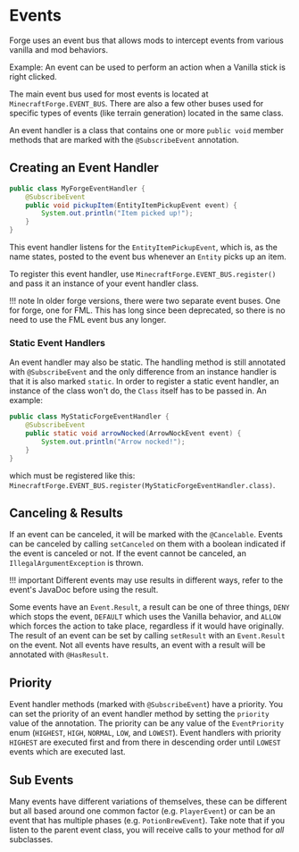 Events
======

Forge uses an event bus that allows mods to intercept events from various vanilla and mod behaviors.

Example: An event can be used to perform an action when a Vanilla stick is right clicked.

The main event bus used for most events is located at `MinecraftForge.EVENT_BUS`. There are also a few other buses used for specific types of events (like terrain generation) located in the same class.

An event handler is a class that contains one or more `public void` member methods that are marked with the `@SubscribeEvent` annotation.

Creating an Event Handler
-------------------------

```java
public class MyForgeEventHandler {
	@SubscribeEvent
	public void pickupItem(EntityItemPickupEvent event) {
		System.out.println("Item picked up!");
	}
}
```
This event handler listens for the `EntityItemPickupEvent`, which is, as the name states, posted to the event bus whenever an `Entity` picks up an item.

To register this event handler, use `MinecraftForge.EVENT_BUS.register()` and pass it an instance of your event handler class.

!!! note
    In older forge versions, there were two separate event buses. One for forge, one for FML. This has long since been deprecated, so there is no need to use the FML event bus any longer.

### Static Event Handlers

An event handler may also be static. The handling method is still annotated with `@SubscribeEvent` and the only difference from an instance handler is that it is also marked `static`. In order to register a static event handler, an instance of the class won't do, the `Class` itself has to be passed in. An example:

```java
public class MyStaticForgeEventHandler {
	@SubscribeEvent
	public static void arrowNocked(ArrowNockEvent event) {
		System.out.println("Arrow nocked!");
	}
}
```

which must be registered like this: `MinecraftForge.EVENT_BUS.register(MyStaticForgeEventHandler.class)`.

Canceling & Results
-------------------

If an event can be canceled, it will be marked with the `@Cancelable`. Events can be canceled by calling `setCanceled` on them with a boolean indicated if the event is canceled or not. If the event cannot be canceled, an `IllegalArgumentException` is thrown.

!!! important
    Different events may use results in different ways, refer to the event's JavaDoc before using the result.

Some events have an `Event.Result`, a result can be one of three things, `DENY` which stops the event, `DEFAULT` which uses the Vanilla behavior, and `ALLOW` which forces the action to take place, regardless if it would have originally. The result of an event can be set by calling `setResult` with an `Event.Result` on the event. Not all events have results, an event with a result will be annotated with `@HasResult`.

Priority
--------

Event handler methods (marked with `@SubscribeEvent`) have a priority. You can set the priority of an event handler method by setting the `priority` value of the annotation. The priority can be any value of the `EventPriority` enum (`HIGHEST`, `HIGH`, `NORMAL`, `LOW`, and `LOWEST`). Event handlers with priority `HIGHEST` are executed first and from there in descending order until `LOWEST` events which are executed last.

Sub Events
----------

Many events have different variations of themselves, these can be different but all based around one common factor (e.g. `PlayerEvent`) or can be an event that has multiple phases (e.g. `PotionBrewEvent`). Take note that if you listen to the parent event class, you will receive calls to your method for *all* subclasses.
